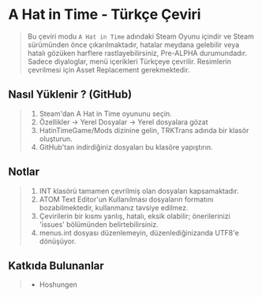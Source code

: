 # A Hat in Time - Türkçe Çeviri

> Bu çeviri modu ```A Hat in Time``` adındaki Steam Oyunu içindir ve Steam sürümünden önce çıkarılmaktadır, hatalar meydana gelebilir veya hatalı gözüken harflere rastlayebilirsiniz, Pre-ALPHA durumundadır. Sadece diyaloglar, menü içerikleri Türkçeye çevrilir. Resimlerin çevrilmesi için Asset Replacement gerekmektedir.

## Nasıl Yüklenir ? (GitHub)
> 1. Steam'dan A Hat in Time oyununu seçin.
> 2. Özellikler -> Yerel Dosyalar -> Yerel dosyalara gözat
> 3. HatinTimeGame/Mods dizinine gelin, TRKTrans adında bir klasör oluşturun.
> 4. GitHub'tan indirdiğiniz dosyaları bu klasöre yapıştırın.

## Notlar
> 1. INT klasörü tamamen çevrilmiş olan dosyaları kapsamaktadır.
> 2. ATOM Text Editor'un Kullanılması dosyaların formatını bozabilmektedir, kullanmanız tavsiye edilmez.
> 3. Çevirilerin bir kısmı yanlış, hatalı, eksik olabilir; önerilerinizi 'issues' bölümünden belirtebilirsiniz.
> 4. menus.int dosyası düzenlemeyin, düzenlediğinizanda UTF8'e dönüşüyor.

## Katkıda Bulunanlar
> * Hoshungen
